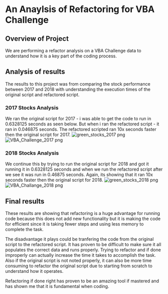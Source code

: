 # An Anaylsis of Refactoring for VBA Challenge


## Overview of Project

We are performing a refactor analysis on a VBA Challenge data to understand how it is a key part of the coding process. 

## Analysis of results

The results to this project was from comparing the stock performance between 2017 and 2018 with understanding the execution times of the original script and refactored script.

### 2017 Stocks Analysis
We ran the original script for 2017 - i was able to get the code to run in 0.6328125 seconds as seen below. But when i ran the refactored script - it ran in 0.046875 seconds. The refactored scripted ran 10x seconds faster then the original script for 2017.
![green_stocks_2017 png](https://user-images.githubusercontent.com/98680133/156954158-74167fb9-0fd8-48c5-8b7f-735cdffa4d88.png)
![VBA_Challenge_2017 png](https://user-images.githubusercontent.com/98680133/156954163-a7fd3f45-3e3d-4973-abc0-74f316083301.png)

### 2018 Stocks Analysis
We continue this by trying to run the original script for 2018 and got it running it in 0.6328125 seconds and when we run the refactored script after we see it was run in 0.46875 seconds. Again, its showing that it ran 10x seconds faster then the original script for 2018.
![green_stocks_2018 png](https://user-images.githubusercontent.com/98680133/156954421-02a290ab-3496-4541-becc-189979cd6591.png)
![VBA_Challange_2018 png](https://user-images.githubusercontent.com/98680133/156954423-6703012f-abce-48a4-bc2f-46509c5d8b60.png)

## Final results

These results are showing that refactoring is a huge advantage for running code because this does not add new functionality but it is making the code for efficient since it is taking fewer steps and using less memory to complete the task. 

The disadvantage it plays could be tranfering the code from the original script to the refactored script. It has proven to be difficult to make sure it all populates the correct data and runs properly. Trying to refactor and if done improperly can actually increase the time it takes to accomplish the task. Also if the original script is not noted properly, it can also be more time consuming to refactor the original script due to starting from scratch to understand how it operates.

Refactoring if done right has proven to be an amazing tool if mastered and has shown me that it is fundamental when coding. 
